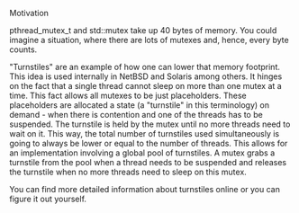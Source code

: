 Motivation

pthread_mutex_t and std::mutex take up 40 bytes of memory. You could imagine a situation, where there are lots of mutexes and, hence, every byte counts.


"Turnstiles" are an example of how one can lower that memory footprint. This idea is used internally in NetBSD and Solaris among others. It hinges on the fact that a single thread cannot sleep on more than one mutex at a time. This fact allows all mutexes to be just placeholders. These placeholders are allocated a state (a "turnstile" in this terminology) on demand - when there is contention and one of the threads has to be suspended. The turnstile is held by the mutex until no more threads need to wait on it. This way, the total number of turnstiles used simultaneously is going to always be lower or equal to the number of threads. This allows for an implementation involving a global pool of turnstiles. A mutex grabs a turnstile from the pool when a thread needs to be suspended and releases the turnstile when no more threads need to sleep on this mutex.

You can find more detailed information about turnstiles online or you can figure it out yourself.
